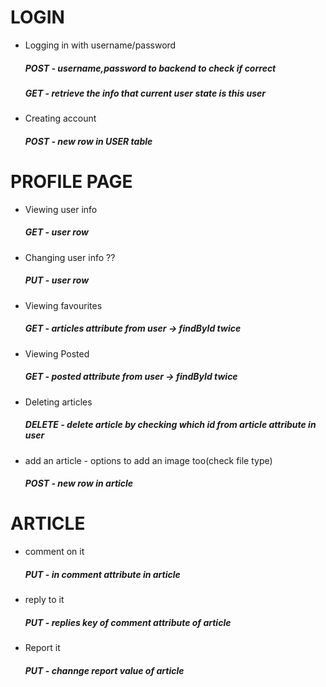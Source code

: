 # LOGIN 

<ul>
  <li>Logging in with username/password  <h5>POST - username,password to backend to check if correct</h5><h5>GET - retrieve the info that current user state is this user</h5></li>
  <li>Creating account <h5>POST - new row in USER table</h5></li>
</ul>

# PROFILE PAGE

<ul>
  <li>Viewing user info <h5>GET - user row</h5></li>
  <li>Changing user info ?? <h5>PUT - user row</h5></li>
  <li>Viewing favourites <h5>GET - articles attribute from user -> findById twice</h5></li>
  <li>Viewing Posted <h5>GET - posted attribute from user -> findById twice</h5></li>
  <li>Deleting articles <h5>DELETE - delete article by checking which id from article attribute in user</h5></li>
  <li>add an article - options to add an image too(check file type) <h5>POST - new row in article</h5></li>
</ul>

# ARTICLE

<ul>
  <li>comment on it  <h5>PUT - in comment attribute in article</h5></li>
  <li>reply to it <h5>PUT - replies key of comment attribute of article</h5></li>
  <li>Report it <h5>PUT - channge report value of article</h5></li>
</ul>


